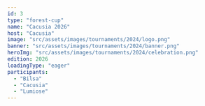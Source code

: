 ```yaml
---
id: 3
type: "forest-cup"
name: "Cacusia 2026"
host: "Cacusia"
image: "src/assets/images/tournaments/2024/logo.png"
banner: "src/assets/images/tournaments/2024/banner.png"
heroImg: "src/assets/images/tournaments/2024/celebration.png"
edition: 2026
loadingType: "eager"
participants:
  - "Bilsa"
  - "Cacusia"
  - "Lumiose"
---
```

